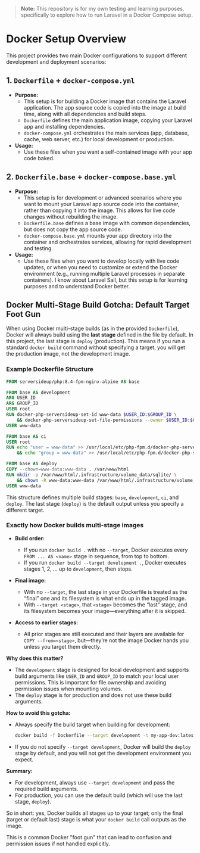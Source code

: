 > **Note:** This repository is for my own testing and learning purposes, specifically to explore how to run Laravel in a Docker Compose setup.

# Docker Setup Overview

This project provides two main Docker configurations to support different development and deployment scenarios:

## 1. `Dockerfile` + `docker-compose.yml`
- **Purpose:**
  - This setup is for building a Docker image that contains the Laravel application. The app source code is copied into the image at build time, along with all dependencies and build steps.
  - `Dockerfile` defines the main application image, copying your Laravel app and installing dependencies.
  - `docker-compose.yml` orchestrates the main services (app, database, cache, web server, etc.) for local development or production.
- **Usage:**
  - Use these files when you want a self-contained image with your app code baked.

## 2. `Dockerfile.base` + `docker-compose.base.yml`
- **Purpose:**
  - This setup is for development or advanced scenarios where you want to mount your Laravel app source code into the container, rather than copying it into the image. This allows for live code changes without rebuilding the image.
  - `Dockerfile.base` defines a base image with common dependencies, but does not copy the app source code.
  - `docker-compose.base.yml` mounts your app directory into the container and orchestrates services, allowing for rapid development and testing.
- **Usage:**
  - Use these files when you want to develop locally with live code updates, or when you need to customize or extend the Docker environment (e.g., running multiple Laravel processes in separate containers). I know about Laravel Sail, but this setup is for learning purposes and to understand Docker better.


## Docker Multi-Stage Build Gotcha: Default Target Foot Gun


When using Docker multi-stage builds (as in the provided `Dockerfile`), Docker will always build using the **last stage** defined in the file by default. In this project, the last stage is `deploy` (production). This means if you run a standard `docker build` command without specifying a target, you will get the production image, not the development image.

### Example Dockerfile Structure

```dockerfile
FROM serversideup/php:8.4-fpm-nginx-alpine AS base

FROM base AS development
ARG USER_ID
ARG GROUP_ID
USER root
RUN docker-php-serversideup-set-id www-data $USER_ID:$GROUP_ID \
    && docker-php-serversideup-set-file-permissions --owner $USER_ID:$GROUP_ID --service nginx
USER www-data

FROM base AS ci
USER root
RUN echo "user = www-data" >> /usr/local/etc/php-fpm.d/docker-php-serversideup-pool.conf \
    && echo "group = www-data" >> /usr/local/etc/php-fpm.d/docker-php-serversideup-pool.conf

FROM base AS deploy
COPY --chown=www-data:www-data . /var/www/html
RUN mkdir -p /var/www/html/.infrastructure/volume_data/sqlite/ \
    && chown -R www-data:www-data /var/www/html/.infrastructure/volume_data/sqlite/
USER www-data
```

This structure defines multiple build stages: `base`, `development`, `ci`, and `deploy`. The last stage (`deploy`) is the default output unless you specify a different target.

### Exactly how Docker builds multi-stage images

- **Build order:**
  - If you run `docker build .` with no `--target`, Docker executes every `FROM ... AS <name>` stage in sequence, from top to bottom.
  - If you run `docker build --target development .`, Docker executes stages 1, 2, ... up to `development`, then stops.

- **Final image:**
  - With no `--target`, the last stage in your Dockerfile is treated as the “final” one and its filesystem is what ends up in the tagged image. 
  - With `--target <stage>`, that `<stage>` becomes the “last” stage, and its filesystem becomes your image—everything after it is skipped. 

- **Access to earlier stages:**
  - All prior stages are still executed and their layers are available for `COPY --from=<stage>`, but—they’re not the image Docker hands you unless you target them directly.

**Why does this matter?**

- The `development` stage is designed for local development and supports build arguments like `USER_ID` and `GROUP_ID` to match your local user permissions. This is important for file ownership and avoiding permission issues when mounting volumes.
- The `deploy` stage is for production and does not use these build arguments.

**How to avoid this gotcha:**

- Always specify the build target when building for development:

  ```sh
  docker build -f Dockerfile --target development -t my-app-dev:latest --build-arg USER_ID=$(id -u) --build-arg GROUP_ID=$(id -g) .
  ```

- If you do not specify `--target development`, Docker will build the `deploy` stage by default, and you will not get the development environment you expect.

**Summary:**

- For development, always use `--target development` and pass the required build arguments.
- For production, you can use the default build (which will use the last stage, `deploy`).

So in short: yes, Docker builds all stages up to your target; only the final (target or default last) stage is what your `docker build` call outputs as the image.

This is a common Docker "foot gun" that can lead to confusion and permission issues if not handled explicitly.
